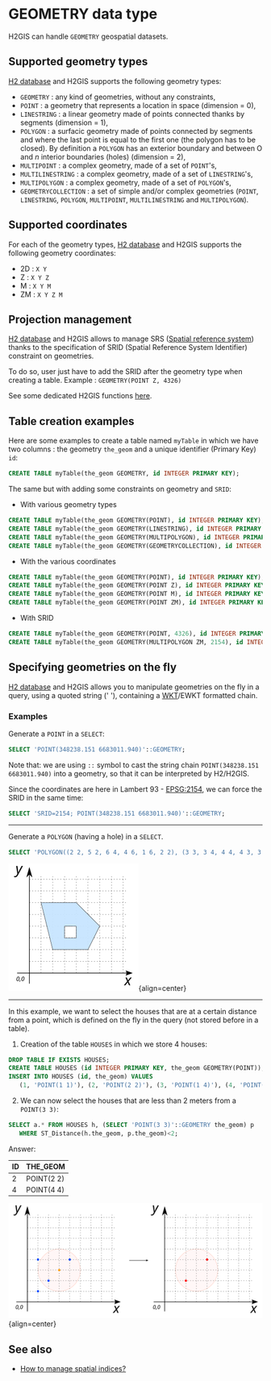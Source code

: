 # GEOMETRY data type

H2GIS can handle `GEOMETRY` geospatial datasets.

## Supported geometry types

[H2 database](https://www.h2database.com/html/datatypes.html#geometry_type) and H2GIS supports the following geometry types:

* `GEOMETRY` : any kind of geometries, without any constraints,
* `POINT` : a geometry that represents a location in space (dimension = 0),
* `LINESTRING` : a linear geometry made of points connected thanks by segments (dimension = 1),
* `POLYGON` : a surfacic geometry made of points connected by segments and where the last point is equal to the first one (the polygon has to be closed). By definition a `POLYGON` has an exterior boundary and between O and *n* interior boundaries (holes) (dimension = 2),
* `MULTIPOINT` : a complex geometry, made of a set of `POINT`'s,
* `MULTILINESTRING` : a complex geometry, made of a set of `LINESTRING`'s,
* `MULTIPOLYGON` : a complex geometry, made of a set of `POLYGON`'s,
* `GEOMETRYCOLLECTION` : a set of simple and/or complex geometries (`POINT`, `LINESTRING`, `POLYGON`, `MULTIPOINT`, `MULTILINESTRING` and `MULTIPOLYGON`).

## Supported coordinates

For each of the geometry types, [H2 database](https://www.h2database.com/html/datatypes.html#geometry_type) and H2GIS supports the following geometry coordinates:
* 2D : `X Y`
* Z : `X Y Z`
* M : `X Y M`
* ZM : `X Y Z M`

## Projection management

[H2 database](https://www.h2database.com/html/datatypes.html#geometry_type) and H2GIS allows to manage SRS ([Spatial reference system](https://en.wikipedia.org/wiki/Spatial_reference_system)) thanks to the specification of SRID (Spatial Reference System Identifier) constraint on geometries.

To do so, user just have to add the SRID after the geometry type when creating a table.
Example : `GEOMETRY(POINT Z, 4326)`

See some dedicated H2GIS functions [here](./projections).

## Table creation examples

Here are some examples to create a table named `myTable` in which we have two columns : the geometry `the_geom` and a unique identifier (Primary Key) `id`:

```sql
CREATE TABLE myTable(the_geom GEOMETRY, id INTEGER PRIMARY KEY);
```
The same but with adding some constraints on geometry and `SRID`:

* With various geometry types
```sql
CREATE TABLE myTable(the_geom GEOMETRY(POINT), id INTEGER PRIMARY KEY);
CREATE TABLE myTable(the_geom GEOMETRY(LINESTRING), id INTEGER PRIMARY KEY);
CREATE TABLE myTable(the_geom GEOMETRY(MULTIPOLYGON), id INTEGER PRIMARY KEY);
CREATE TABLE myTable(the_geom GEOMETRY(GEOMETRYCOLLECTION), id INTEGER PRIMARY KEY);
```

* With the various coordinates
```sql
CREATE TABLE myTable(the_geom GEOMETRY(POINT), id INTEGER PRIMARY KEY);
CREATE TABLE myTable(the_geom GEOMETRY(POINT Z), id INTEGER PRIMARY KEY);
CREATE TABLE myTable(the_geom GEOMETRY(POINT M), id INTEGER PRIMARY KEY);
CREATE TABLE myTable(the_geom GEOMETRY(POINT ZM), id INTEGER PRIMARY KEY);
```

* With SRID
```sql
CREATE TABLE myTable(the_geom GEOMETRY(POINT, 4326), id INTEGER PRIMARY KEY);
CREATE TABLE myTable(the_geom GEOMETRY(MULTIPOLYGON ZM, 2154), id INTEGER PRIMARY KEY);
```

## Specifying geometries on the fly

[H2 database](https://www.h2database.com/html/datatypes.html#geometry_type) and H2GIS allows you to manipulate geometries on the fly in a query, using a quoted string (' '), containing a [WKT](https://en.wikipedia.org/wiki/Well-known_text_representation_of_geometry)/EWKT formatted chain.

### Examples

Generate a `POINT` in a `SELECT`:

```sql
SELECT 'POINT(348238.151 6683011.940)'::GEOMETRY;
```
Note that: we are using `::` symbol to cast the string chain `POINT(348238.151 6683011.940)` into a geometry, so that it can be interpreted by H2/H2GIS.

Since the coordinates are here in Lambert 93 - [EPSG:2154](https://spatialreference.org/ref/epsg/2154/), we can force the SRID in the same time:

```sql
SELECT 'SRID=2154; POINT(348238.151 6683011.940)'::GEOMETRY;
```

---

Generate a `POLYGON` (having a hole) in a `SELECT`. 

```sql
SELECT 'POLYGON((2 2, 5 2, 6 4, 4 6, 1 6, 2 2), (3 3, 3 4, 4 4, 4 3, 3 3))'::GEOMETRY;
```

![](./geometry_type_2.png){align=center}

---

In this example, we want to select the houses that are at a certain distance from a point, which is defined on the fly in the query (not stored before in a table).

1. Creation of the table `HOUSES` in which we store 4 houses:
```sql
DROP TABLE IF EXISTS HOUSES;
CREATE TABLE HOUSES (id INTEGER PRIMARY KEY, the_geom GEOMETRY(POINT));
INSERT INTO HOUSES (id, the_geom) VALUES 
   (1, 'POINT(1 1)'), (2, 'POINT(2 2)'), (3, 'POINT(1 4)'), (4, 'POINT(4 4)');
```

2. We can now select the houses that are less than 2 meters from a `POINT(3 3)`:
```sql
SELECT a.* FROM HOUSES h, (SELECT 'POINT(3 3)'::GEOMETRY the_geom) p 
   WHERE ST_Distance(h.the_geom, p.the_geom)<2;
```
Answer:

| ID | THE_GEOM    |
|----|-------------|
| 2  | POINT(2 2)  |
| 4  | POINT(4 4)  |

![](./geometry_type_1.png){align=center}

## See also

* [How to manage spatial indices?](../spatial-indices)